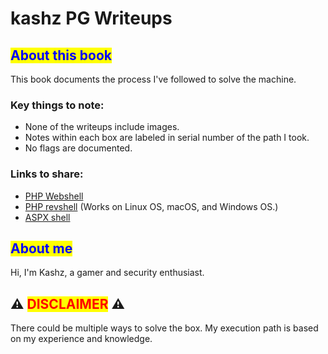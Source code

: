# kashz PG Writeups

## <mark style="color:blue;">About this book</mark>

This book documents the process I've followed to solve the machine.

### Key things to note:

* None of the writeups include images.
* Notes within each box are labeled in serial number of the path I took.
* No flags are documented.

### Links to share:

* [PHP Webshell](https://github.com/WhiteWinterWolf/wwwolf-php-webshell)
* [PHP revshell](https://github.com/ivan-sincek/php-reverse-shell) (Works on Linux OS, macOS, and Windows OS.)
* [ASPX shell](https://github.com/borjmz/aspx-reverse-shell)

## <mark style="color:blue;">About me</mark>

Hi, I'm Kashz, a gamer and security enthusiast. 

## <mark style="color:red;"></mark>:warning: <mark style="color:red;">DISCLAIMER</mark> :warning:<mark style="color:red;"></mark>

There could be multiple ways to solve the box. My execution path is based on my experience and knowledge. 
